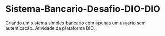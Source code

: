 # Sistema-Bancario-Desafio-DIO-DIO
Criando um sistema simples bancario com apenas um usuario sem autenticação. Atividade da plataforma DIO.
